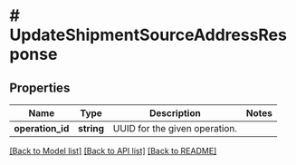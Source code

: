 # # UpdateShipmentSourceAddressResponse

## Properties

Name | Type | Description | Notes
------------ | ------------- | ------------- | -------------
**operation_id** | **string** | UUID for the given operation. |

[[Back to Model list]](../../README.md#models) [[Back to API list]](../../README.md#endpoints) [[Back to README]](../../README.md)
